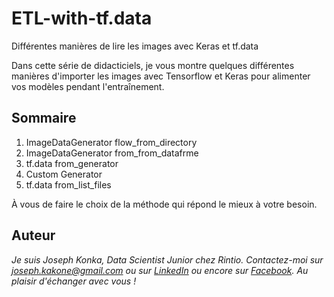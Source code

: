 # ETL-with-tf.data
Différentes manières de lire les images avec Keras et tf.data

Dans cette série de didacticiels, je vous montre quelques différentes manières d'importer les images avec Tensorflow et Keras pour alimenter vos modèles pendant l'entraînement.

## Sommaire
1. ImageDataGenerator flow_from_directory
2. ImageDataGenerator from_from_datafrme
3. tf.data from_generator
4. Custom Generator
5. tf.data from_list_files

À vous de faire le choix de la méthode qui répond le mieux à votre besoin.


## Auteur
*Je suis Joseph Konka, Data Scientist Junior chez Rintio. Contactez-moi sur joseph.kakone@gmail.com ou sur [LinkedIn](https://www.linkedin.com/in/joseph-koami-konka) ou encore sur [Facebook](https://web.facebook.com/josephkonka1999). Au plaisir d'échanger avec vous !*
